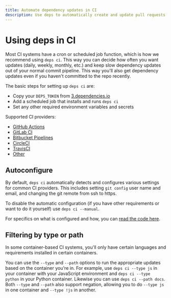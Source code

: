 ```yaml
---
title: Automate dependency updates in CI
description: Use deps to automatically create and update pull requests on GitHub, GitLab, and Bitbucket.
---
```

# Using deps in CI

Most CI systems have a cron or scheduled job function,
which is how we recommend using `deps ci`.
This way you can decide how often you want updates (daily, weekly, monthly, etc.) and keep slow dependency updates out of your normal commit pipeline.
This way you'll also get dependency updates even if you haven't committed to the repo recently.

The basic steps for setting up `deps ci` are:

- Copy your `DEPS_TOKEN` from [3.dependencies.io](https://3.dependencies.io)
- Add a scheduled job that installs and runs `deps ci`
- Set any other required environment variables and secrets

Supported CI providers:

- [GitHub Actions](/github-actions/)
- [GitLab CI](/gitlab-ci/)
- [Bitbucket Pipelines](/bitbucket-pipelines/)
- [CircleCI](/circleci/)
- [TravisCI](/travisci/)
- [Other](/other-ci/)

## Autoconfigure

By default, `deps ci` automatically detects and configures various settings for common CI providers.
This includes setting `git config` user name and email,
and changing the git remote from ssh to https.

To disable the automatic configuration (if you have other requirements or want to do it yourself) use `deps ci --manual`.

For specifics on what is configured and how, you can [read the code here](https://github.com/dropseed/deps/search?l=Go&q=autoconfigure).

## Filtering by type or path

In some container-based CI systems,
you'll only have certain languages and requirements installed in certain containers.

You can use the `--type` and `--path` options to run the appropriate updates based on the container you're in. For example, use `deps ci --type js` in your container with your JavaScript environment and `deps ci --type python` in your Python container. Likewise you can use `deps ci --path docs`. Both `--type` and `--path` also support negation, allowing you to do `--type js` in one container and `--type !js` in another.
